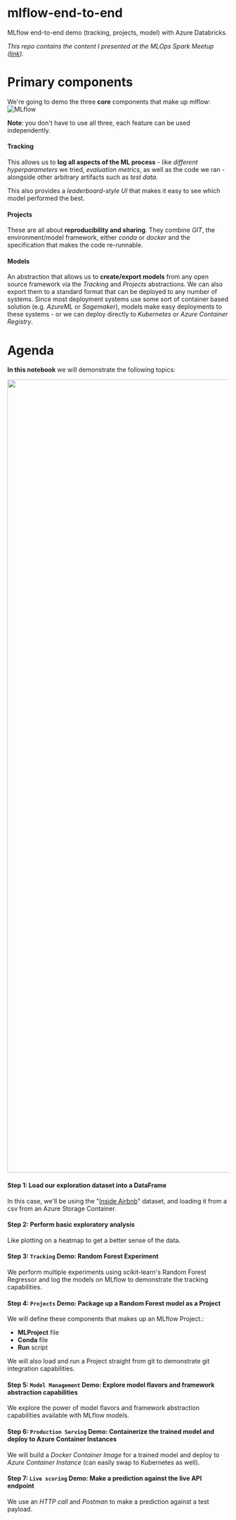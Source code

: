 # mlflow-end-to-end
MLflow end-to-end demo (tracking, projects, model) with Azure Databricks.

_This repo contains the content I presented at the MLOps Spark Meetup ([link](https://www.meetup.com/Vancouver-Spark/events/267276221/))._

# Primary components
We're going to demo the three **core** components that make up mlflow: <br>
![MLflow](https://i.imgur.com/vulSrq4.png)<br>
  
**Note**: you don't have to use all three, each feature can be used independently. <br>
  
#### Tracking
This allows us to **log all aspects of the ML process** - like _different hyperparameters_ we tried, _evaluation metrics_, as well as the code we ran - alongside other arbitrary artifacts such as _test data_. <br>

This also provides a _leaderboard-style UI_ that makes it easy to see which model performed the best.

#### Projects
These are all about **reproducibility and sharing**. They combine _GIT_, the environment/model framework, either _conda_ or _docker_ and the specification that makes the code re-runnable. 

#### Models
An abstraction that allows us to **create/export models** from any open source framework via the _Tracking_ and _Projects_ abstractions. We can also export them to a standard format that can be deployed to any number of systems. Since most deployment systems use some sort of container based solution (e.g. _AzureML_ or _Sagemaker_), models make easy deployments to these systems - or we can deploy directly to _Kubernetes_ or _Azure Container Registry_.

# Agenda

**In this notebook** we will demonstrate the following topics:<br>

<img src="https://i.imgur.com/7yofoyJ.png" style="width:1800px"/> <br>

#### Step 1: Load our exploration dataset into a DataFrame
In this case, we'll be using the "[Inside Airbnb](http://insideairbnb.com/get-the-data.html)" dataset, and loading it from a csv from an Azure Storage Container.

#### Step 2: Perform basic exploratory analysis
Like plotting on a heatmap to get a better sense of the data.

#### Step 3: `Tracking` Demo: Random Forest Experiment
We perform multiple experiments using scikit-learn's Random Forest Regressor and log the models on MLflow to demonstrate the tracking capabilities.

#### Step 4: `Projects` Demo: Package up a Random Forest model as a Project
We will define these components that makes up an MLflow Project.:
- **MLProject** file
- **Conda** file
- **Run** script <br>

We will also load and run a Project straight from git to demonstrate git integration capabilities.

#### Step 5: `Model Management` Demo: Explore model flavors and framework abstraction capabilities
We explore the power of model flavors and framework abstraction capabilities available with MLflow models.

#### Step 6: `Production Serving` Demo: Containerize the trained model and deploy to Azure Container Instances
We will build a _Docker Container Image_ for a trained model and deploy to _Azure Container Instance_ (can easily swap to Kubernetes as well).

#### Step 7: `Live scoring` Demo: Make a prediction against the live API endpoint
We use an _HTTP call_ and _Postman_ to make a prediction against a test payload.
